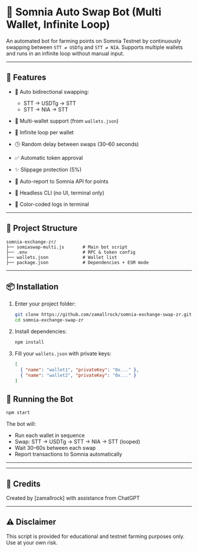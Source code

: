 # 🤖 Somnia Auto Swap Bot (Multi Wallet, Infinite Loop)

An automated bot for farming points on Somnia Testnet by continuously swapping between `STT ⇄ USDTg` and `STT ⇄ NIA`.
Supports multiple wallets and runs in an infinite loop without manual input.

---

## 🔧 Features

* 🔁 Auto bidirectional swapping:

  * STT → USDTg → STT
  * STT → NIA → STT
* 👛 Multi-wallet support (from `wallets.json`)
* 🔂 Infinite loop per wallet
* 🕒 Random delay between swaps (30–60 seconds)
* ✅ Automatic token approval
* ✨ Slippage protection (5%)
* 📱 Auto-report to Somnia API for points
* 🫠 Headless CLI (no UI, terminal only)
* 🌈 Color-coded logs in terminal

---

## 📁 Project Structure

```
somnia-exchange-zr/
├── somiaswap-multi.js       # Main bot script
├── .env                     # RPC & token config
├── wallets.json             # Wallet list
├── package.json             # Dependencies + ESM mode
```

---

## 📦 Installation

1. Enter your project folder:

   ```bash
   git clone https://github.com/zamallrock/somnia-exchange-swap-zr.git
   cd somnia-exchange-swap-zr
   ```

2. Install dependencies:

   ```bash
   npm install
   ```


   
4. Fill your `wallets.json` with private keys:

   ```json
   [
     { "name": "wallet1", "privateKey": "0x..." },
     { "name": "wallet2", "privateKey": "0x..." }
   ]
   ```

## 🚀 Running the Bot

```bash
npm start
```

The bot will:

* Run each wallet in sequence
* Swap: STT → USDTg → STT → NIA → STT (looped)
* Wait 30–60s between each swap
* Report transactions to Somnia automatically

---



---

## 🙏 Credits

Created by \[zamallrock] with assistance from ChatGPT

---

## ⚠️ Disclaimer

This script is provided for educational and testnet farming purposes only. Use at your own risk.
